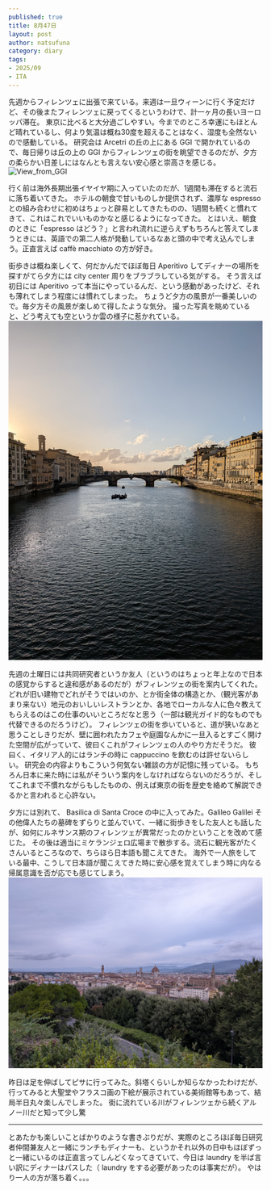 ```yaml
--- 
published: true
title: 8月47日
layout: post
author: natsufuna
category: diary
tags: 
- 2025/09
- ITA
---
```

先週からフィレンツェに出張で来ている。来週は一旦ウィーンに行く予定だけど、その後またフィレンツェに戻ってくるというわけで、計一ヶ月の長いヨーロッパ滞在。
東京に比べると大分過ごしやすい。今までのところ幸運にもほとんど晴れているし、何より気温は概ね30度を超えることはなく、湿度も全然ないので感動している。
研究会は Arcetri の丘の上にある GGI で開かれているので、毎日帰りは丘の上の GGI からフィレンツェの街を眺望できるのだが、夕方の柔らかい日差しにはなんとも言えない安心感と崇高さを感じる。
![View_from_GGI](/_assets/images/2025/Sep/20250909_view_from_GGI.jpg)

行く前は海外長期出張イヤイヤ期に入っていたのだが、1週間も滞在すると流石に落ち着いてきた。
ホテルの朝食で甘いものしか提供されず、濃厚な espresso との組み合わせに初めはちょっと辟易としてきたものの、1週間も続くと慣れてきて、これはこれでいいものかなと感じるようになってきた。
とはいえ、朝食のときに「espresso はどう？」と言われ流れに逆らえずもちろんと答えてしまうときには、英語での第二人格が発動しているなあと頭の中で考え込んでしまう。正直言えば caffè macchiato の方が好き。

街歩きは概ね楽しくて、何だかんだでほぼ毎日 Aperitivo してディナーの場所を探すがてら夕方には city center 周りをブラブラしている気がする。
そう言えば初日には Aperitivo って本当にやっているんだ、という感動があったけど、それも薄れてしまう程度には慣れてしまった。
ちょうど夕方の風景が一番美しいので。毎夕方その風景が楽しめて得したような気分。
撮った写真を眺めていると、どう考えても空というか雲の様子に惹かれている。
![View_from_GGI](/_assets/images/2025/Sep/20250911_view_from_bridge.jpg)

先週の土曜日には共同研究者というか友人（というのはちょっと年上なので日本の感覚からすると違和感があるのだが）がフィレンツェの街を案内してくれた。どれが旧い建物でどれがそうではいのか、とか街全体の構造とか、（観光客があまり来ない）地元のおいしいレストランとか、各地でローカルな人に色々教えてもらえるのはこの仕事のいいところだなと思う（一部は観光ガイド的なものでも代替できるのだろうけど）。
フィレンツェの街を歩いていると、道が狭いなあと思うことしきりだが、壁に囲われたカフェや庭園なんかに一旦入るとすごく開けた空間が広がっていて、彼曰くこれがフィレンツェの人のやり方だそうだ。
彼曰く、イタリア人的にはランチの時に cappuccino を飲むのは許せないらしい。
研究会の内容よりもこういう何気ない雑談の方が記憶に残っている。
もちろん日本に来た時には私がそういう案内をしなければならないのだろうが、そしてこれまで不慣れながらもしたものの、例えば東京の街を歴史を絡めて解説できるかと言われると心許ない。

夕方には別れて、 Basilica di Santa Croce の中に入ってみた。Galileo Galilei その他偉人たちの墓碑をずらりと並んでいて、一緒に街歩きをした友人とも話したが、如何にルネサンス期のフィレンツェが異常だったのかということを改めて感じた。
その後は適当にミケランジェロ広場まで散歩する。流石に観光客がたくさんいるところなので、ちらほら日本語も聞こえてきた。
海外で一人旅をしている最中、こうして日本語が聞こえてきた時に安心感を覚えてしまう時に内なる帰属意識を否が応でも感じてしまう。
![View_from_GGI](/_assets/images/2025/Sep/20250913_view_from_plaza.jpg)

昨日は足を伸ばしてピサに行ってみた。斜塔くらいしか知らなかったわけだが、行ってみると大聖堂やフラスコ画の下絵が展示されている美術館等もあって、結局半日丸々楽しんでしまった。
街に流れている川がフィレンツェから続くアルノー川だと知って少し驚

---
とあたかも楽しいことばかりのような書きぶりだが、実際のところほぼ毎日研究者仲間兼友人と一緒にランチもディナーも、というかそれ以外の日中もほぼずっと一緒にいるのは正直言ってしんどくなってきていて、今日は laundry を半ば言い訳にディナーはパスした（ laundry をする必要があったのは事実だが）。
やはり一人の方が落ち着く。。。